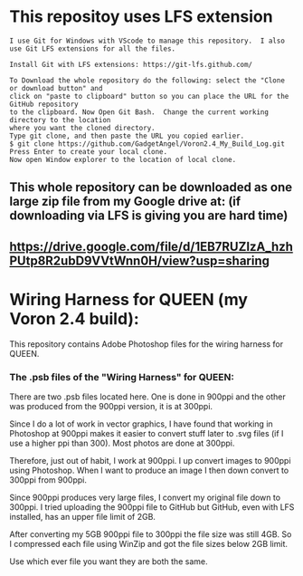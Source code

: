 # This repositoy uses LFS extension

```
I use Git for Windows with VScode to manage this repository.  I also use Git LFS extensions for all the files.

Install Git with LFS extensions: https://git-lfs.github.com/

To Download the whole repository do the following: select the "Clone or download button" and
click on "paste to clipboard" button so you can place the URL for the GitHub repository
to the clipboard. Now Open Git Bash.  Change the current working directory to the location
where you want the cloned directory.
Type git clone, and then paste the URL you copied earlier.
$ git clone https://github.com/GadgetAngel/Voron2.4_My_Build_Log.git
Press Enter to create your local clone.
Now open Window explorer to the location of local clone.
```

## This whole repository can be downloaded as one large zip file from my Google drive at:  (if downloading via LFS is giving you are hard time)

## https://drive.google.com/file/d/1EB7RUZIzA_hzhPUtp8R2ubD9VVtWnn0H/view?usp=sharing

# Wiring Harness for QUEEN (my Voron 2.4 build):

This repository contains Adobe Photoshop files for the wiring harness for QUEEN.

### The .psb files of the "Wiring Harness" for QUEEN:

There are two .psb files located here.  One is done in 900ppi and the other was produced from the 900ppi version, it is at 300ppi.

Since I do a lot of work in vector graphics, I have found that working in Photoshop at 900ppi makes it easier to convert stuff later to .svg files (if I use a higher ppi than 300).  Most photos are done at 300ppi.

Therefore, just out of habit, I work at 900ppi.  I up convert images to 900ppi using Photoshop.  When I want to produce an image I then down convert to 300ppi from 900ppi.

Since 900ppi produces very large files, I convert my original file down to 300ppi.  I tried uploading the 900ppi file to GitHub but GitHub, even with LFS installed, has an upper file limit of 2GB.

After converting my 5GB 900ppi file to 300ppi the file size was still 4GB. So I compressed each file using WinZip and got the file sizes below 2GB limit.

Use which ever file you want they are both the same.
